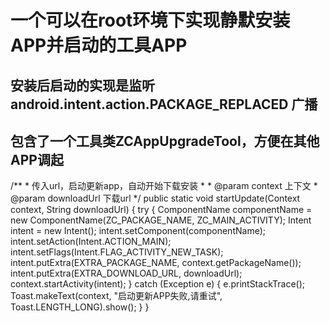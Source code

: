 # 一个可以在root环境下实现静默安装APP并启动的工具APP
## 安装后启动的实现是监听 android.intent.action.PACKAGE_REPLACED 广播
## 包含了一个工具类ZCAppUpgradeTool，方便在其他APP调起


/**
     * 传入url，启动更新app，自动开始下载安装
     *
     * @param context     上下文
     * @param downloadUrl 下载url
     */
    public static void startUpdate(Context context, String downloadUrl) {
        try {
            ComponentName componentName = new ComponentName(ZC_PACKAGE_NAME, ZC_MAIN_ACTIVITY);
            Intent intent = new Intent();
            intent.setComponent(componentName);
            intent.setAction(Intent.ACTION_MAIN);
            intent.setFlags(Intent.FLAG_ACTIVITY_NEW_TASK);
            intent.putExtra(EXTRA_PACKAGE_NAME, context.getPackageName());
            intent.putExtra(EXTRA_DOWNLOAD_URL, downloadUrl);
            context.startActivity(intent);
        } catch (Exception e) {
            e.printStackTrace();
            Toast.makeText(context, "启动更新APP失败,请重试", Toast.LENGTH_LONG).show();
        }
    }
